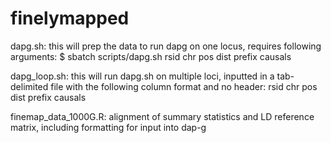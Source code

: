 # finelymapped
dapg.sh: this will prep the data to run dapg on one locus, requires following arguments:
$ sbatch scripts/dapg.sh rsid chr pos dist prefix causals

dapg_loop.sh: this will run dapg.sh on multiple loci, inputted in a tab-delimited file with the following column format and no header:
rsid	chr	pos	dist	prefix	causals

finemap_data_1000G.R: alignment of summary statistics and LD reference matrix, including formatting for input into dap-g

